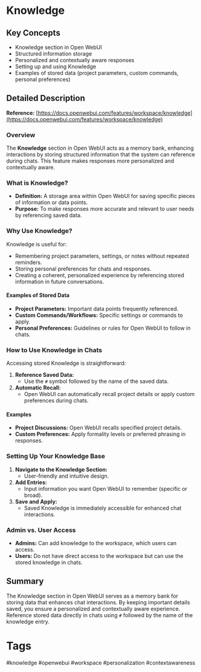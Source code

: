 # Knowledge

## Key Concepts
- Knowledge section in Open WebUI
- Structured information storage
- Personalized and contextually aware responses
- Setting up and using Knowledge
- Examples of stored data (project parameters, custom commands, personal preferences)

## Detailed Description

**Reference:** [https://docs.openwebui.com/features/workspace/knowledge](https://docs.openwebui.com/features/workspace/knowledge)

### Overview
The **Knowledge** section in Open WebUI acts as a memory bank, enhancing interactions by storing structured information that the system can reference during chats. This feature makes responses more personalized and contextually aware.

### What is Knowledge?
- **Definition:** A storage area within Open WebUI for saving specific pieces of information or data points.
- **Purpose:** To make responses more accurate and relevant to user needs by referencing saved data.

### Why Use Knowledge?
Knowledge is useful for:
- Remembering project parameters, settings, or notes without repeated reminders.
- Storing personal preferences for chats and responses.
- Creating a coherent, personalized experience by referencing stored information in future conversations.

#### Examples of Stored Data
- **Project Parameters:** Important data points frequently referenced.
- **Custom Commands/Workflows:** Specific settings or commands to apply.
- **Personal Preferences:** Guidelines or rules for Open WebUI to follow in chats.

### How to Use Knowledge in Chats
Accessing stored Knowledge is straightforward:
1. **Reference Saved Data:**
   - Use the `#` symbol followed by the name of the saved data.
2. **Automatic Recall:**
   - Open WebUI can automatically recall project details or apply custom preferences during chats.

#### Examples
- **Project Discussions:** Open WebUI recalls specified project details.
- **Custom Preferences:** Apply formality levels or preferred phrasing in responses.

### Setting Up Your Knowledge Base

1. **Navigate to the Knowledge Section:**
   - User-friendly and intuitive design.
2. **Add Entries:**
   - Input information you want Open WebUI to remember (specific or broad).
3. **Save and Apply:**
   - Saved Knowledge is immediately accessible for enhanced chat interactions.

### Admin vs. User Access
- **Admins:** Can add knowledge to the workspace, which users can access.
- **Users:** Do not have direct access to the workspace but can use the stored knowledge in chats.

## Summary
The Knowledge section in Open WebUI serves as a memory bank for storing data that enhances chat interactions. By keeping important details saved, you ensure a personalized and contextually aware experience. Reference stored data directly in chats using `#` followed by the name of the knowledge entry.

# Tags
#knowledge #openwebui #workspace #personalization #contextawareness